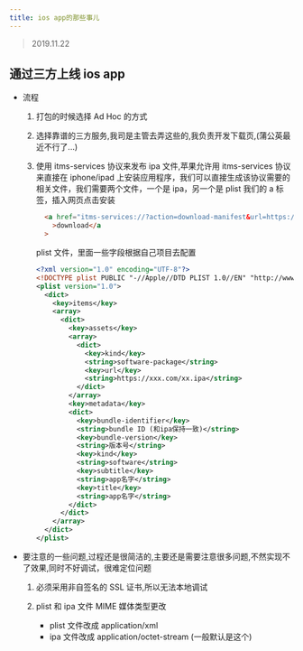 ```yaml
---
title: ios app的那些事儿
---
```


> 2019.11.22

## 通过三方上线 ios app

- 流程

  1. 打包的时候选择 Ad Hoc 的方式

  2. 选择靠谱的三方服务,我司是主管去弄这些的,我负责开发下载页,(蒲公英最近不行了...)

  3. 使用 itms-services 协议来发布 ipa 文件,苹果允许用 itms-services 协议来直接在 iphone/ipad 上安装应用程序，我们可以直接生成该协议需要的相关文件，我们需要两个文件，一个是 ipa，另一个是 plist
     我们的 a 标签，插入网页点击安装

     ```HTML
       <a href="itms-services://?action=download-manifest&url=https://xxx/app.plist"
         >download</a
       >
     ```

     plist 文件，里面一些字段根据自己项目去配置

     ```XML
     <?xml version="1.0" encoding="UTF-8"?>
     <!DOCTYPE plist PUBLIC "-//Apple//DTD PLIST 1.0//EN" "http://www.apple.com/DTDs/PropertyList-1.0.dtd">
     <plist version="1.0">
       <dict>
         <key>items</key>
         <array>
           <dict>
             <key>assets</key>
             <array>
               <dict>
                 <key>kind</key>
                 <string>software-package</string>
                 <key>url</key>
                 <string>https://xxx.com/xx.ipa</string>
               </dict>
             </array>
             <key>metadata</key>
             <dict>
               <key>bundle-identifier</key>
               <string>bundle ID (和ipa保持一致)</string>
               <key>bundle-version</key>
               <string>版本号</string>
               <key>kind</key>
               <string>software</string>
               <key>subtitle</key>
               <string>app名字</string>
               <key>title</key>
               <string>app名字</string>
             </dict>
           </dict>
         </array>
       </dict>
     </plist>

     ```

- 要注意的一些问题,过程还是很简洁的,主要还是需要注意很多问题,不然实现不了效果,同时不好调试，很难定位问题

  1. 必须采用非自签名的 SSL 证书,所以无法本地调试

  2. plist 和 ipa 文件 MIME 媒体类型更改
     - plist 文件改成 application/xml
     - ipa 文件改成 application/octet-stream (一般默认是这个)
